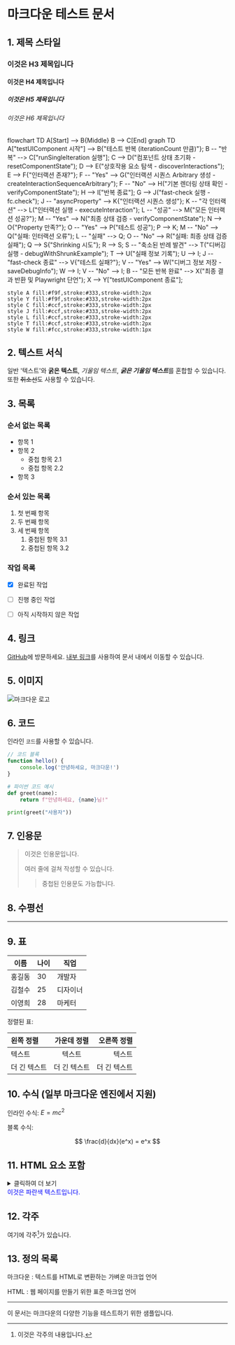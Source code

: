 # 마크다운 테스트 문서

## 1. 제목 스타일

### 이것은 H3 제목입니다

#### 이것은 H4 제목입니다

##### 이것은 H5 제목입니다

###### 이것은 H6 제목입니다

<Mermaid>
flowchart TD
    A[Start] --> B{Middle}
    B --> C[End]
</Mermaid>

<Mermaid>
graph TD
    A["testUIComponent 시작"] --> B{"테스트 반복 (iterationCount 만큼)"};
    B -- "반복" --> C["runSingleIteration 실행"];
    C --> D("컴포넌트 상태 초기화 - resetComponentState");
    D --> E("상호작용 요소 탐색 - discoverInteractions");
    E --> F{"인터랙션 존재?"};
    F -- "Yes" --> G("인터랙션 시퀀스 Arbitrary 생성 - createInteractionSequenceArbitrary");
    F -- "No" --> H("기본 렌더링 상태 확인 - verifyComponentState");
    H --> I["반복 종료"];
    G --> J("fast-check 실행 - fc.check");
    J -- "asyncProperty" --> K{"인터랙션 시퀀스 생성"};
    K -- "각 인터랙션" --> L("인터랙션 실행 - executeInteraction");
    L -- "성공" --> M{"모든 인터랙션 성공?"};
    M -- "Yes" --> N("최종 상태 검증 - verifyComponentState");
    N --> O{"Property 만족?"};
    O -- "Yes" --> P("테스트 성공");
    P --> K;
    M -- "No" --> Q("실패: 인터랙션 오류");
    L -- "실패" --> Q;
    O -- "No" --> R("실패: 최종 상태 검증 실패");
    Q --> S{"Shrinking 시도"};
    R --> S;
    S -- "축소된 반례 발견" --> T("디버깅 실행 - debugWithShrunkExample");
    T --> U("실패 정보 기록");
    U --> I;
    J -- "fast-check 종료" --> V{"테스트 실패?"};
    V -- "Yes" --> W("디버그 정보 저장 - saveDebugInfo");
    W --> I;
    V -- "No" --> I;
    B -- "모든 반복 완료" --> X("최종 결과 반환 및 Playwright 단언");
    X --> Y["testUIComponent 종료"];

    style A fill:#f9f,stroke:#333,stroke-width:2px
    style Y fill:#f9f,stroke:#333,stroke-width:2px
    style C fill:#ccf,stroke:#333,stroke-width:2px
    style J fill:#ccf,stroke:#333,stroke-width:2px
    style L fill:#ccf,stroke:#333,stroke-width:2px
    style T fill:#ccf,stroke:#333,stroke-width:2px
    style W fill:#fcc,stroke:#333,stroke-width:1px

</Mermaid>

## 2. 텍스트 서식

일반 '텍스트'와 **굵은 텍스트**, _기울임 텍스트_, ***굵은 기울임 텍스트***를 혼합할 수 있습니다.
또한 ~~취소선~~도 사용할 수 있습니다.

## 3. 목록

### 순서 없는 목록

- 항목 1
- 항목 2
  - 중첩 항목 2.1
  - 중첩 항목 2.2
- 항목 3

### 순서 있는 목록

1. 첫 번째 항목
2. 두 번째 항목
3. 세 번째 항목
   1. 중첩된 항목 3.1
   2. 중첩된 항목 3.2

### 작업 목록

- [x] 완료된 작업

- [ ] 진행 중인 작업
- [ ] 아직 시작하지 않은 작업

## 4. 링크

[GitHub](https://github.com)에 방문하세요.
[내부 링크](#1-제목-스타일)를 사용하여 문서 내에서 이동할 수 있습니다.

## 5. 이미지

![마크다운 로고](https://markdown-here.com/img/icon256.png)

## 6. 코드

인라인 `코드`를 사용할 수 있습니다.

```javascript
// 코드 블록
function hello() {
	console.log('안녕하세요, 마크다운!')
}
```

```python
# 파이썬 코드 예시
def greet(name):
    return f"안녕하세요, {name}님!"

print(greet("사용자"))
```

## 7. 인용문

> 이것은 인용문입니다.
>
> 여러 줄에 걸쳐 작성할 수 있습니다.
>
> > 중첩된 인용문도 가능합니다.

## 8. 수평선

---

## 9. 표

| 이름   | 나이 | 직업     |
| ------ | ---- | -------- |
| 홍길동 | 30   | 개발자   |
| 김철수 | 25   | 디자이너 |
| 이영희 | 28   | 마케터   |

정렬된 표:

| 왼쪽 정렬    | 가운데 정렬  |  오른쪽 정렬 |
| :----------- | :----------: | -----------: |
| 텍스트       |    텍스트    |       텍스트 |
| 더 긴 텍스트 | 더 긴 텍스트 | 더 긴 텍스트 |

## 10. 수식 (일부 마크다운 엔진에서 지원)

인라인 수식: $E = mc^2$

블록 수식:

$$
\frac{d}{dx}(e^x) = e^x
$$

## 11. HTML 요소 포함

<details>
<summary>클릭하여 더 보기</summary>
숨겨진 내용이 여기에 표시됩니다.
</details>

<div style="color: blue;">
이것은 파란색 텍스트입니다.
</div>

## 12. 각주

여기에 각주[^1]가 있습니다.

[^1]: 이것은 각주의 내용입니다.

## 13. 정의 목록

마크다운
: 텍스트를 HTML로 변환하는 가벼운 마크업 언어

HTML
: 웹 페이지를 만들기 위한 표준 마크업 언어

---

이 문서는 마크다운의 다양한 기능을 테스트하기 위한 샘플입니다.

